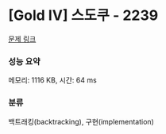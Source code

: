 # [Gold IV] 스도쿠 - 2239 

[문제 링크](https://www.acmicpc.net/problem/2239) 

### 성능 요약

메모리: 1116 KB, 시간: 64 ms

### 분류

백트래킹(backtracking), 구현(implementation)

